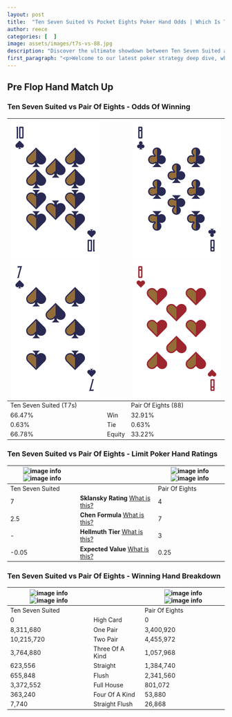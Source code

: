 ```yaml
---
layout: post
title:  "Ten Seven Suited Vs Pocket Eights Poker Hand Odds | Which Is The Better Hand In Poker? A Complete Guide"
author: reece
categories: [  ]
image: assets/images/t7s-vs-88.jpg
description: "Discover the ultimate showdown between Ten Seven Suited and Pair Of Eights in poker! Uncover the odds, strategies, and scenarios where one hand triumphs over the other. Get ready to up your poker game with this thrilling analysis."
first_paragraph: "<p>Welcome to our latest poker strategy deep dive, where we're pitting two distinct hands against each other in a high-stakes showdown: Ten Seven Suited vs Pair Of Eights.</p><p>In the dynamic world of poker, every decision counts, and knowing which hand holds the upper hand is key to your success at the table.</p><p>In this article, we'll dissect these two hands, explore the scenarios where one dominates the other, and equip you with the knowledge to make strategic choices that can tip the odds in your favor.</p><p>Get ready to unravel the intriguing dynamics of these poker hands and elevate your game to new heights.</p>"
---
```




[comment]: # (sp0)

## Pre Flop Hand Match Up

<div class="table hand-ratings" markdown="1"> 



### Ten Seven Suited vs Pair Of Eights - Odds Of Winning


    
| ![image info](assets/images/hand1/t.png) ![image info](assets/images/hand1/7.png) |  | ![image info](assets/images/hand2/8.png) ![image info](assets/images/hand2/8o.png) |
| -------- | -------- | -------- |
| Ten Seven Suited (T7s) |  | Pair Of Eights (88) |
| 66.47% | Win | 32.91% |
| 0.63% | Tie | 0.63% |
| 66.78% | Equity | 33.22% |




[comment]: # (sp1)



### Ten Seven Suited vs Pair Of Eights - Limit Poker Hand Ratings


    
| ![image info](https://www.riverpairs.com/assets/images/hand1/t.png) ![image info](https://www.riverpairs.com/assets/images/hand1/7.png) |  | ![image info](https://www.riverpairs.com/assets/images/hand2/8.png) ![image info](https://www.riverpairs.com/assets/images/hand2/8o.png) |
| -------- | -------- | -------- |
| Ten Seven Suited |  | Pair Of Eights |
| 7 | **Sklansky Rating** [What is this?](/sklansky-rating-explained) | 4 |
| 2.5 | **Chen Formula** [What is this?](/chen-formula-explained) | 7 |
| - | **Hellmuth Tier** [What is this?](/Hellmuth-tier-explained) | 3 |
| -0.05 | **Expected Value** [What is this?](/expected-value-explained) | 0.25 |




[comment]: # (sp2)



### Ten Seven Suited vs Pair Of Eights - Winning Hand Breakdown


    
| ![image info](https://www.riverpairs.com/assets/images/hand1/t.png) ![image info](https://www.riverpairs.com/assets/images/hand1/7.png) |  | ![image info](https://www.riverpairs.com/assets/images/hand2/8.png) ![image info](https://www.riverpairs.com/assets/images/hand2/8o.png) |
| -------- | -------- | -------- |
| Ten Seven Suited |  | Pair Of Eights |
| 0 | High Card | 0 |
| 8,311,680 | One Pair | 3,400,920 |
| 10,215,720 | Two Pair | 4,455,972 |
| 3,764,880 | Three Of A Kind | 1,057,968 |
| 623,556 | Straight | 1,384,740 |
| 655,848 | Flush | 2,341,560 |
| 3,372,552 | Full House | 801,072 |
| 363,240 | Four Of A Kind | 53,880 |
| 7,740 | Straight Flush | 26,868 |




[comment]: # (sp3)



</div>

[comment]: # (sp4)



[comment]: # (sp5)

